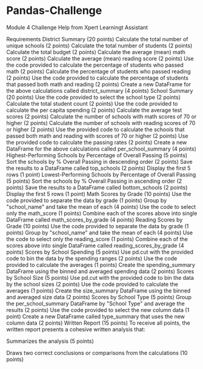 # Pandas-Challenge
Module 4 Challenge
Help from Xpert Learningt Assistant

Requirements District Summary (20 points) Calculate the total number of unique schools (2 points) Calculate the total number of students (2 points) Calculate the total budget (2 points) Calculate the average (mean) math score (2 points) Calculate the average (mean) reading score (2 points) Use the code provided to calculate the percentage of students who passed math (2 points) Calculate the percentage of students who passed reading (2 points) Use the code provided to calculate the percentage of students that passed both math and reading (2 points) Create a new DataFrame for the above calculations called district_summary (4 points) School Summary (20 points) Use the code provided to select the school type (2 points) Calculate the total student count (2 points) Use the code provided to calculate the per capita spending (2 points) Calculate the average test scores (2 points) Calculate the number of schools with math scores of 70 or higher (2 points) Calculate the number of schools with reading scores of 70 or higher (2 points) Use the provided code to calculate the schools that passed both math and reading with scores of 70 or higher (2 points) Use the provided code to calculate the passing rates (2 points) Create a new DataFrame for the above calculations called per_school_summary (4 points) Highest-Performing Schools by Percentage of Overall Passing (5 points) Sort the schools by % Overall Passing in descending order (2 points) Save the results to a DataFrame called top_schools (2 points) Display the first 5 rows (1 point) Lowest-Performing Schools by Percentage of Overall Passing (5 points) Sort the schools by % Overall Passing in ascending order (2 points) Save the results to a DataFrame called bottom_schools (2 points) Display the first 5 rows (1 point) Math Scores by Grade (10 points) Use the code provided to separate the data by grade (1 points) Group by "school_name" and take the mean of each (4 points) Use the code to select only the math_score (1 points) Combine each of the scores above into single DataFrame called math_scores_by_grade (4 points) Reading Scores by Grade (10 points) Use the code provided to separate the data by grade (1 points) Group by "school_name" and take the mean of each (4 points) Use the code to select only the reading_score (1 points) Combine each of the scores above into single DataFrame called reading_scores_by_grade (4 points) Scores by School Spending (5 points) Use pd.cut with the provided code to bin the data by the spending ranges (2 points) Use the code provided to calculate the averages (1 points) Create the spending_summary DataFrame using the binned and averaged spending data (2 points) Scores by School Size (5 points) Use pd.cut with the provided code to bin the data by the school sizes (2 points) Use the code provided to calculate the averages (1 points) Create the size_summary DataFrame using the binned and averaged size data (2 points) Scores by School Type (5 points) Group the per_school_summary DataFrame by "School Type" and average the results (2 points) Use the code provided to select the new column data (1 point) Create a new DataFrame called type_summary that uses the new column data (2 points) Written Report (15 points) To receive all points, the written report presents a cohesive written analysis that:

Summarizes the analysis (5 points)

Draws two correct conclusions or comparisons from the calculations (10 points)
